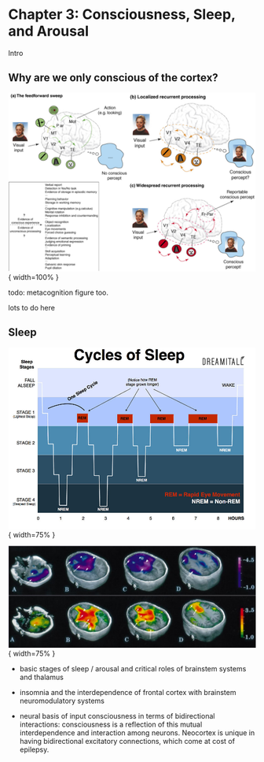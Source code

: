 # Chapter 3: Consciousness, Sleep, and Arousal

Intro

## Why are we only conscious of the cortex?

![Fig 3-1: Consciousness is associated with robust recurrent processing across wide areas of the neocortex (Lamme, 2006).](figures/fig_lamme06_recurrent_consc.png){ width=100% }

todo: metacognition figure too.

lots to do here

## Sleep

![Fig 3-2: The four stages of sleep and their timecourse over a typical night.  Deeper stages are characterized by slower brain waves (slow wave sleep), and brain waves during REM are similar to waking.  Progressively less deep sleep and progressively more REM sleep occur over the course of a night.](figures/fig_sleep_stages.jpg){ width=75% }


![Fig 3-3: The frontal cortex goes deeply to sleep when you're dreaming, while the amygdala and hippocampus are highly active.  This explains why your dreams are so incoherent and disorganized, and it is impossible to ever catch an airplane or show up for a test on time, etc.  Also, dreams are emotionally charged and incorporate recent memories, thanks to the amygdala and hippocampus.](figures/fig_sleep_pfc_inact_amyg_act.png){ width=75% }


* basic stages of sleep / arousal and critical roles of brainstem systems and thalamus

* insomnia and the interdependence of frontal cortex with brainstem neuromodulatory systems

* neural basis of input consciousness in terms of bidirectional interactions: consciousness is a reflection of this mutual interdependence and interaction among neurons.  Neocortex is unique in having bidirectional excitatory connections, which come at cost of epilepsy.



